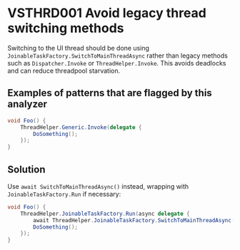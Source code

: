 # VSTHRD001 Avoid legacy thread switching methods

Switching to the UI thread should be done using `JoinableTaskFactory.SwitchToMainThreadAsync`
rather than legacy methods such as `Dispatcher.Invoke` or `ThreadHelper.Invoke`.
This avoids deadlocks and can reduce threadpool starvation.

## Examples of patterns that are flagged by this analyzer

```csharp
void Foo() {
    ThreadHelper.Generic.Invoke(delegate {
        DoSomething();
    });
}
```

## Solution

Use `await SwitchToMainThreadAsync()` instead, wrapping with `JoinableTaskFactory.Run` if necessary:

```csharp
void Foo() {
    ThreadHelper.JoinableTaskFactory.Run(async delegate {
        await ThreadHelper.JoinableTaskFactory.SwitchToMainThreadAsync();
        DoSomething();
    });
}
```
